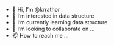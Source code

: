 - 👋 Hi, I’m @krrathor
- 👀 I’m interested in data structure
- 🌱 I’m currently learning data structure
- 💞️ I’m looking to collaborate on ...
- 📫 How to reach me ...

<!---
krrathor/krrathor is a ✨ special ✨ repository because its `README.md` (this file) appears on your GitHub profile.
You can click the Preview link to take a look at your changes.
--->
